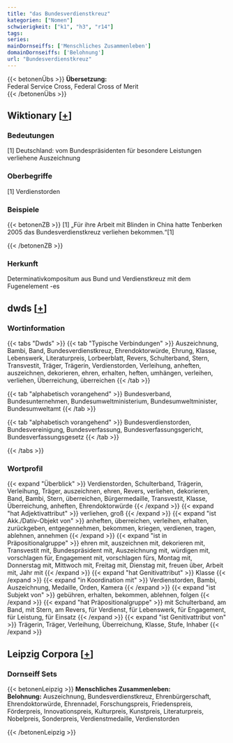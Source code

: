 ```yaml
---
title: "das Bundesverdienstkreuz"
kategorien: ["Nomen"]
schwierigkeit: ["k1", "h3", "r14"]
tags:
series:
mainDornseiffs: ['Menschliches Zusammenleben']
domainDornseiffs: ['Belohnung']
url: "Bundesverdienstkreuz"
---
```


{{< betonenÜbs >}}
**Übersetzung:**  
Federal Service Cross, Federal Cross of Merit  
{{< /betonenÜbs >}}

## Wiktionary [[+](https://de.wiktionary.org/wiki/Bundesverdienstkreuz)]

### Bedeutungen
[1] Deutschland: vom Bundespräsidenten für besondere Leistungen verliehene Auszeichnung  

### Oberbegriffe
[1] Verdienstorden  

### Beispiele
{{< betonenZB >}}
[1] „Für ihre Arbeit mit Blinden in China hatte Tenberken 2005 das Bundesverdienstkreuz verliehen bekommen.“[1]  

{{< /betonenZB >}}
### Herkunft
Determinativkompositum aus Bund und Verdienstkreuz mit dem Fugenelement -es  



## dwds [[+](https://www.dwds.de/wb/Bundesverdienstkreuz)]

### Wortinformation
{{< tabs "Dwds" >}}
{{< tab "Typische Verbindungen" >}}
Auszeichnung, Bambi, Band, Bundesverdienstkreuz, Ehrendoktorwürde, Ehrung, Klasse, Lebenswerk, Literaturpreis, Lorbeerblatt, Revers, Schulterband, Stern, Transvestit, Träger, Trägerin, Verdienstorden, Verleihung, anheften, auszeichnen, dekorieren, ehren, erhalten, heften, umhängen, verleihen, verliehen, Überreichung, überreichen
{{< /tab >}}

{{< tab "alphabetisch vorangehend" >}}
Bundesverband, Bundesunternehmen, Bundesumweltministerium, Bundesumweltminister, Bundesumweltamt
{{< /tab >}}

{{< tab "alphabetisch vorangehend" >}}
Bundesverdienstorden, Bundesvereinigung, Bundesverfassung, Bundesverfassungsgericht, Bundesverfassungsgesetz
{{< /tab >}}

{{< /tabs >}}

### Wortprofil
{{< expand "Überblick" >}} Verdienstorden, Schulterband, Trägerin, Verleihung, Träger, auszeichnen, ehren, Revers, verliehen, dekorieren, Band, Bambi, Stern, überreichen, Bürgermedaille, Transvestit, Klasse, Überreichung, anheften, Ehrendoktorwürde {{< /expand >}}
{{< expand "hat Adjektivattribut" >}} verliehen, groß {{< /expand >}}
{{< expand "ist Akk./Dativ-Objekt von" >}} anheften, überreichen, verleihen, erhalten, zurückgeben, entgegennehmen, bekommen, kriegen, verdienen, tragen, ablehnen, annehmen {{< /expand >}}
{{< expand "ist in Präpositionalgruppe" >}} ehren mit, auszeichnen mit, dekorieren mit, Transvestit mit, Bundespräsident mit, Auszeichnung mit, würdigen mit, vorschlagen für, Engagement mit, vorschlagen fürs, Montag mit, Donnerstag mit, Mittwoch mit, Freitag mit, Dienstag mit, freuen über, Arbeit mit, Jahr mit {{< /expand >}}
{{< expand "hat Genitivattribut" >}} Klasse {{< /expand >}}
{{< expand "in Koordination mit" >}} Verdienstorden, Bambi, Auszeichnung, Medaille, Orden, Kamera {{< /expand >}}
{{< expand "ist Subjekt von" >}} gebühren, erhalten, bekommen, ablehnen, folgen {{< /expand >}}
{{< expand "hat Präpositionalgruppe" >}} mit Schulterband, am Band, mit Stern, am Revers, für Verdienst, für Lebenswerk, für Engagement, für Leistung, für Einsatz {{< /expand >}}
{{< expand "ist Genitivattribut von" >}} Trägerin, Träger, Verleihung, Überreichung, Klasse, Stufe, Inhaber {{< /expand >}}

## Leipzig Corpora [[+](https://corpora.uni-leipzig.de/en/res?word=Bundesverdienstkreuz&corpusId=deu_newscrawl-public_2018)]

### Dornseiff Sets
{{< betonenLeipzig >}}
**Menschliches Zusammenleben:**  
**Belohnung:** Auszeichnung, Bundesverdienstkreuz, Ehrenbürgerschaft, Ehrendoktorwürde, Ehrennadel, Forschungspreis, Friedenspreis, Förderpreis, Innovationspreis, Kulturpreis, Kunstpreis, Literaturpreis, Nobelpreis, Sonderpreis, Verdienstmedaille, Verdienstorden  

{{< /betonenLeipzig >}}
